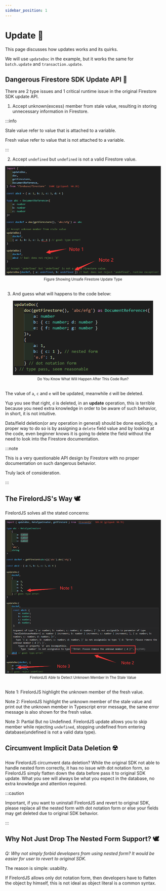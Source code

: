 ```yaml
---
sidebar_position: 1
---
```


# Update 🍃

This page discusses how updates works and its quirks.

We will use `updateDoc` in the example, but it works the same for `batch.update` and `transaction.update`.

## Dangerous Firestore SDK Update API 🦤

There are 2 type issues and 1 critical runtime issue in the original Firestore SDK update API.

1. Accept unknown(excess) member from stale value, resulting in storing unnecessary information in Firestore.

:::info

Stale value refer to value that is attached to a variable.

Fresh value refer to value that is not attached to a variable.

:::

2. Accept `undefined` but `undefined` is not a valid Firestore value.

<div align='center'>
    <img src='https://github.com/tylim88/FirelordJSDoc/blob/main/static/img/update1.png?raw=true' /></div>
<div align='center'>
    <small>Figure Showing Unsafe Firestore Update Type</small>
</div>
<br/>

3. And guess what will happens to the code below:

<div align='center'>
    <img src='https://github.com/tylim88/FirelordJSDoc/blob/main/static/img/update2.png?raw=true' /></div>
<div align='center'>
    <small>Do You Know What Will Happen After This Code Run?</small>
</div>
<br/>

The value of `a`, `c` and `e` will be updated, meanwhile `d` will be deleted.

Yup you see that right, `d` is deleted, in an **update** operation, this is terrible because you need extra knowledge in order to be aware of such behavior, in short, it is not intuitive.

Data/field deletion(or any operation in general) should be done explicitly, a proper way to do so is by assigning a `delete` field value and by looking at the code, even beginner knows it is going to delete the field without the need to look into the Firestore documentation.

:::note

This is a very questionable API design by Firestore with no proper documentation on such dangerous behavior.

Truly lack of consideration.

:::

## The FirelordJS's Way 🕊️

FirelordJS solves all the stated concerns:

<div align='center'>
    <img src='https://github.com/tylim88/FirelordJSDoc/blob/main/static/img/update3.png?raw=true' /></div>
<div align='center'>
    <small>FirelordJS Able to Detect Unknown Member In The Stale Value</small>
</div>
<br/>

Note 1: FirelordJS highlight the unknown member of the fresh value.

Note 2: FirelordJS highlight the unknown member of the stale value and print out the unknown member in Typescript error message, the same error message is also shown for the fresh value.

Note 3: Partial But no Undefined. FirelordJS update allows you to skip member while rejecting `undefined`, stopping undefined from entering database(undefined is not a valid data type).

## Circumvent Implicit Data Deletion ☢️

How FirelordJS circumvent data deletion? While the original SDK not able to handle nested form correctly, it has no issue with dot notation form, so FirelordJS simply flatten down the data before pass it to original SDK update. What you see will always be what you expect in the database, no extra knowledge and attention required.

:::caution

Important, if you want to uninstall FirelordJS and revert to original SDK, please replace all the nested form with dot notation form or else your fields may get deleted due to original SDK behavior.

:::

## Why Not Just Drop The Nested Form Support? 🕊️

_Q: Why not simply forbid developers from using nested form? It would be easier for user to revert to original SDK._

The reason is simple: usability.

If FirelordJS allows only dot notation form, then developers have to flatten the object by himself, this is not ideal as object literal is a common syntax.
